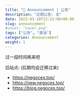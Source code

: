 ```yaml
---
title: "📣 Announcement | 公告"
description: "近期公告: 无"
date: 2023-03-10T12:23:08+08:00
slug: announcement
#cover: "cover.png"
tags: ["公告", "废话"]
categories: Announcement
weight: 1
---
```


过一段时间再来吧

旧站点: (后期均会迁移过来)

- <https://negoces.top/>
- <https://new.negoces.top/>
- <https://blog.negoces.top/>
